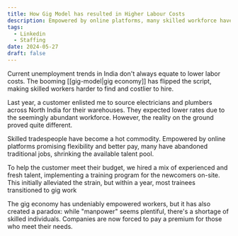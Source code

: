 ```yaml
---
title: How Gig Model has resulted in Higher Labour Costs
description: Empowered by online platforms, many skilled workforce have abandoned traditional jobs, shrinking the available talent pool
tags:
  - Linkedin
  - Staffing
date: 2024-05-27
draft: false
---
```

Current unemployment trends in India don't always equate to lower labor costs. The booming [[gig-model|gig economy]] has flipped the script, making skilled workers harder to find and costlier to hire.

Last year, a customer enlisted me to source electricians and plumbers across North India for their warehouses. They expected lower rates due to the seemingly abundant workforce. However, the reality on the ground proved quite different.


Skilled tradespeople have become a hot commodity. Empowered by online platforms promising flexibility and better pay, many have abandoned traditional jobs, shrinking the available talent pool.

To help the customer meet their budget, we hired a mix of experienced and fresh talent, implementing a training program for the newcomers on-site. This initially alleviated the strain, but within a year, most trainees transitioned to gig work
  
The gig economy has undeniably empowered workers, but it has also created a paradox: while "manpower" seems plentiful, there's a shortage of skilled individuals. Companies are now forced to pay a premium for those who meet their needs.
